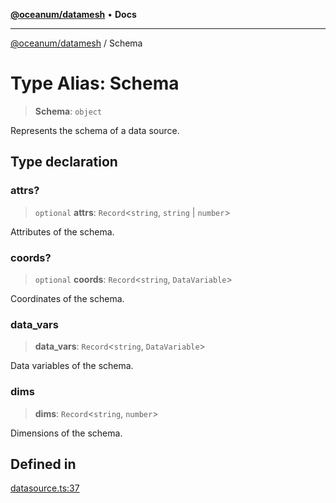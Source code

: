 [**@oceanum/datamesh**](../README.md) • **Docs**

***

[@oceanum/datamesh](../packages.md) / Schema

# Type Alias: Schema

> **Schema**: `object`

Represents the schema of a data source.

## Type declaration

### attrs?

> `optional` **attrs**: `Record`\<`string`, `string` \| `number`\>

Attributes of the schema.

### coords?

> `optional` **coords**: `Record`\<`string`, `DataVariable`\>

Coordinates of the schema.

### data\_vars

> **data\_vars**: `Record`\<`string`, `DataVariable`\>

Data variables of the schema.

### dims

> **dims**: `Record`\<`string`, `number`\>

Dimensions of the schema.

## Defined in

[datasource.ts:37](https://github.com/oceanum-io/oceanum-js/blob/9d9da5e1fe7bfe3eb08f728ecb75a0de98f61034/packages/datamesh/src/lib/datasource.ts#L37)
